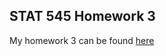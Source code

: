 ## STAT 545 Homework 3

My homework 3 can be found [here](https://github.com/KateJohnson/STAT545-hw-Johnson-Kate/blob/master/hw03/Gapminder_exploration_cont.md)
